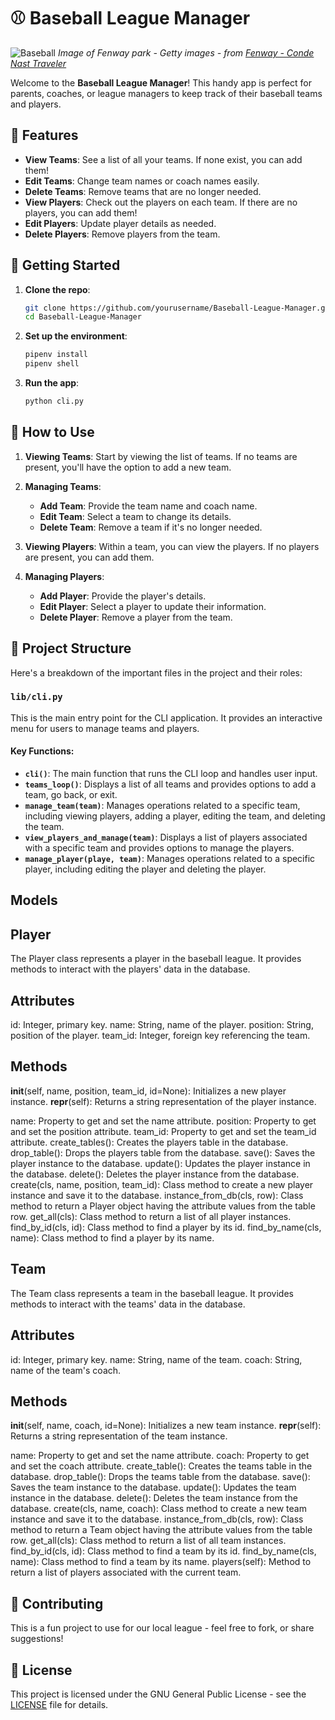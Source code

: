# ⚾ Baseball League Manager

![Baseball](lib/img/baseball.png)
*Image of Fenway park - Getty images - from [Fenway - Conde Nast Traveler](https://www.cntraveler.com/activities/boston/fenway-park)*

Welcome to the **Baseball League Manager**! This handy app is perfect for parents, coaches, or league managers to keep track of their baseball teams and players.

## 🎯 Features

- **View Teams**: See a list of all your teams. If none exist, you can add them!
- **Edit Teams**: Change team names or coach names easily.
- **Delete Teams**: Remove teams that are no longer needed.
- **View Players**: Check out the players on each team. If there are no players, you can add them!
- **Edit Players**: Update player details as needed.
- **Delete Players**: Remove players from the team.

## 🚀 Getting Started

1. **Clone the repo**: 
    ```sh
    git clone https://github.com/yourusername/Baseball-League-Manager.git
    cd Baseball-League-Manager
    ```

2. **Set up the environment**:
    ```sh
    pipenv install
    pipenv shell
    ```

3. **Run the app**:
    ```sh
    python cli.py
    ```

## 📖 How to Use

1. **Viewing Teams**: Start by viewing the list of teams. If no teams are present, you'll have the option to add a new team.

2. **Managing Teams**: 
    - **Add Team**: Provide the team name and coach name.
    - **Edit Team**: Select a team to change its details.
    - **Delete Team**: Remove a team if it's no longer needed.

3. **Viewing Players**: Within a team, you can view the players. If no players are present, you can add them.

4. **Managing Players**:
    - **Add Player**: Provide the player's details.
    - **Edit Player**: Select a player to update their information.
    - **Delete Player**: Remove a player from the team.

## 📄 Project Structure

Here's a breakdown of the important files in the project and their roles:

### `lib/cli.py`

This is the main entry point for the CLI application. It provides an interactive menu for users to manage teams and players. 

#### Key Functions:

- **`cli()`**: The main function that runs the CLI loop and handles user input.
- **`teams_loop()`**:  Displays a list of all teams and provides options to add a team, go back, or exit.
- **`manage_team(team)`**:  Manages operations related to a specific team, including viewing players, adding a player, editing the team, and deleting the team.
- **`view_players_and_manage(team)`**: Displays a list of players associated with a specific team and provides options to manage the players.
- **`manage_player(playe, team)`**: Manages operations related to a specific player, including editing the player and deleting the player.


## Models

## Player
The Player class represents a player in the baseball league. It provides methods to interact with the players' data in the database.

## Attributes
id: Integer, primary key.
name: String, name of the player.
position: String, position of the player.
team_id: Integer, foreign key referencing the team.

## Methods
__init__(self, name, position, team_id, id=None): Initializes a new player instance.
__repr__(self): Returns a string representation of the player instance.

name: Property to get and set the name attribute.
position: Property to get and set the position attribute.
team_id: Property to get and set the team_id attribute.
create_tables(): Creates the players table in the database.
drop_table(): Drops the players table from the database.
save(): Saves the player instance to the database.
update(): Updates the player instance in the database.
delete(): Deletes the player instance from the database.
create(cls, name, position, team_id): Class method to create a new player instance and save it to the database.
instance_from_db(cls, row): Class method to return a Player object having the attribute values from the table row.
get_all(cls): Class method to return a list of all player instances.
find_by_id(cls, id): Class method to find a player by its id.
find_by_name(cls, name): Class method to find a player by its name.


## Team
The Team class represents a team in the baseball league. It provides methods to interact with the teams' data in the database.

## Attributes
id: Integer, primary key.
name: String, name of the team.
coach: String, name of the team's coach.

## Methods
__init__(self, name, coach, id=None): Initializes a new team instance.
__repr__(self): Returns a string representation of the team instance.

name: Property to get and set the name attribute.
coach: Property to get and set the coach attribute.
create_table(): Creates the teams table in the database.
drop_table(): Drops the teams table from the database.
save(): Saves the team instance to the database.
update(): Updates the team instance in the database.
delete(): Deletes the team instance from the database.
create(cls, name, coach): Class method to create a new team instance and save it to the database.
instance_from_db(cls, row): Class method to return a Team object having the attribute values from the table row.
get_all(cls): Class method to return a list of all team instances.
find_by_id(cls, id): Class method to find a team by its id.
find_by_name(cls, name): Class method to find a team by its name.
players(self): Method to return a list of players associated with the current team.

## 🤝 Contributing

This is a fun project to use for our local league - feel free to fork, or share suggestions!

## 📄 License

This project is licensed under the GNU General Public License - see the [LICENSE](LICENSE) file for details.
